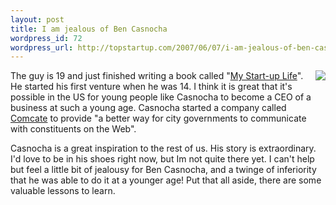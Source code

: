 ```yaml
--- 
layout: post
title: I am jealous of Ben Casnocha
wordpress_id: 72
wordpress_url: http://topstartup.com/2007/06/07/i-am-jealous-of-ben-casnocha/
---
```

The guy is 19 and just finished writing a book called <a href="http://www.amazon.com/gp/redirect.html%3FASIN=0787996130%26tag=topstartup-20%26lcode=xm2%26cID=2025%26ccmID=165953%26location=/o/ASIN/0787996130%253FSubscriptionId=1N9AHEAQ2F6SVD97BE02"><img src="http://ec1.images-amazon.com/images/I/01hwNuB3TPL.jpg" align="right" /></a>"<a href="http://www.amazon.com/gp/redirect.html%3FASIN=0787996130%26tag=topstartup-20%26lcode=xm2%26cID=2025%26ccmID=165953%26location=/o/ASIN/0787996130%253FSubscriptionId=1N9AHEAQ2F6SVD97BE02">My Start-up Life</a>". He started his first venture when he was 14. I think it is great that it's possible in the US for young people like Casnocha to become a CEO of a business at such a young age. Casnocha started a company called <a href="http://www.comcate.com/">Comcate</a> to provide "a better way for city governments to communicate with constituents on the Web".
<!--more-->
Casnocha is a great inspiration to the rest of us. His story is extraordinary. I'd love to be in his shoes right now, but Im not quite there yet. I can't help but feel a little bit of jealousy for Ben Casnocha, and a twinge of inferiority that he was able to do it at a younger age! Put that all aside, there are some valuable lessons to learn.

